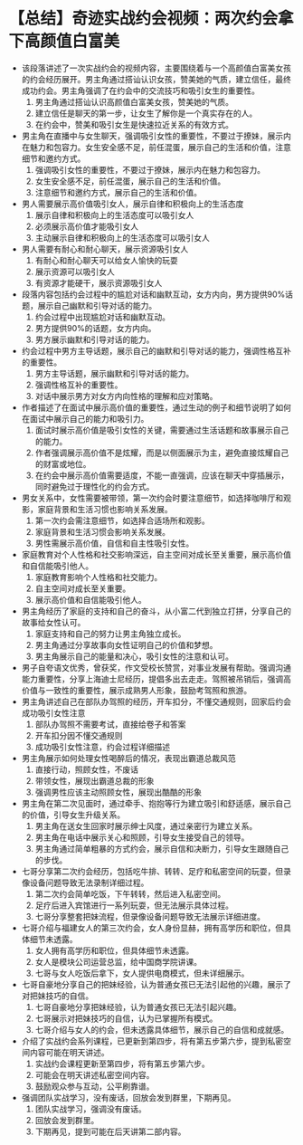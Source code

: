 # 【总结】奇迹实战约会视频：两次约会拿下高颜值白富美

-   该段落讲述了一次实战约会的视频内容，主要围绕着与一个高颜值白富美女孩的约会经历展开。男主角通过搭讪认识女孩，赞美她的气质，建立信任，最终成功约会。男主角强调了在约会中的交流技巧和吸引女生的重要性。
    1.  男主角通过搭讪认识高颜值白富美女孩，赞美她的气质。
    2.  建立信任是聊天的第一步，让女生了解你是一个真实存在的人。
    3.  在约会中，赞美和吸引女生是快速拉近关系的有效方式。
-   男主角在直播中与女生聊天，强调吸引女性的重要性，不要过于撩妹，展示内在魅力和包容力。女生安全感不足，前任混蛋，展示自己的生活和价值，注意细节和邀约方式。
    1.  强调吸引女性的重要性，不要过于撩妹，展示内在魅力和包容力。
    2.  女生安全感不足，前任混蛋，展示自己的生活和价值。
    3.  注意细节和邀约方式，展示自己的生活和价值。
-   男人需要展示高价值吸引女人，展示自律和积极向上的生活态度
    1.  展示自律和积极向上的生活态度可以吸引女人
    2.  必须展示高价值才能吸引女人
    3.  主动展示自律和积极向上的生活态度可以吸引女人
-   男人需要有耐心和耐心聊天，展示资源吸引女人
    1.  有耐心和耐心聊天可以给女人愉快的玩耍
    2.  展示资源可以吸引女人
    3.  有资源才能硬干，展示资源吸引女人
-   段落内容包括约会过程中的尴尬对话和幽默互动，女方内向，男方提供90%话题，展示自己幽默和引导对话的能力。
    1.  约会过程中出现尴尬对话和幽默互动。
    2.  男方提供90%的话题，女方内向。
    3.  男方展示幽默和引导对话的能力。
-   约会过程中男方主导话题，展示自己的幽默和引导对话的能力，强调性格互补的重要性。
    1.  男方主导话题，展示幽默和引导对话的能力。
    2.  强调性格互补的重要性。
    3.  对话中展示男方对女方内向性格的理解和应对策略。
-   作者描述了在面试中展示高价值的重要性，通过生动的例子和细节说明了如何在面试中展示自己的能力和吸引力。
    1.  面试时展示高价值是吸引女性的关键，需要通过生活话题和故事展示自己的能力。
    2.  作者强调展示高价值不是炫耀，而是以侧面展示为主，避免直接炫耀自己的财富或地位。
    3.  在约会中展示高价值需要适度，不能一直强调，应该在聊天中穿插展示，同时避免过于理性化的约会方式。
-   男女关系中，女性需要被带领，第一次约会时要注意细节，如选择咖啡厅和观影，家庭背景和生活习惯也影响关系发展。
    1.  第一次约会需注意细节，如选择合适场所和观影。
    2.  家庭背景和生活习惯会影响关系发展。
    3.  男性需展示高价值，自信和自主性吸引女性。
-   家庭教育对个人性格和社交影响深远，自主空间对成长至关重要，展示高价值和自信能吸引他人。
    1.  家庭教育影响个人性格和社交能力。
    2.  自主空间对成长至关重要。
    3.  展示高价值和自信能吸引他人。
-   男主角经历了家庭的支持和自己的奋斗，从小富二代到独立打拼，分享自己的故事给女性认可。
    1.  家庭支持和自己的努力让男主角独立成长。
    2.  男主角通过分享故事向女性证明自己的价值和梦想。
    3.  男主角展示自己的能量和决心，吸引女性的注意和认可。
-   男子自夸语文优秀，曾获奖，作文受校长赞赏，对事业发展有帮助。强调沟通能力重要性，分享上海迪士尼经历，提倡多出去走走。驾照被吊销后，强调高价值与一致性的重要性，展示成熟男人形象，鼓励考驾照和旅游。
-   男主角讲述自己在部队办驾照的经历，开车扣分，不懂交通规则，回家后约会成功吸引女性注意
    1.  部队办驾照不需要考试，直接给卷子和答案
    2.  开车扣分因不懂交通规则
    3.  成功吸引女性注意，约会过程详细描述
-   男主角展示如何处理女性喝醉后的情况，表现出霸道总裁风范
    1.  直接行动，照顾女性，不废话
    2.  带领女性，展现出霸道总裁的形象
    3.  强调男性应该主动照顾女性，展现出酷酷的形象
-   男主角在第二次见面时，通过牵手、抱抱等行为建立吸引和舒适感，展示自己的价值，引导女生升级关系。
    1.  男主角在送女生回家时展示绅士风度，通过亲密行为建立关系。
    2.  男主角在电话中展示关心和照顾，引导女生接受自己的领导。
    3.  男主角通过简单粗暴的方式约会，展示自信和决断力，引导女生跟随自己的步伐。
-   七哥分享第二次约会经历，包括吃牛排、转转、足疗和私密空间的玩耍，但录像设备问题导致无法录制详细过程。
    1.  第二次约会简单吃饭，下午转转，然后进入私密空间。
    2.  足疗后进入宾馆进行一系列玩耍，但无法展示具体过程。
    3.  七哥分享整套把妹流程，但录像设备问题导致无法展示详细进度。
-   七哥介绍与福建女人的第三次约会，女人身份显赫，拥有高学历和职位，但具体细节未透露。
    1.  女人拥有高学历和职位，但具体细节未透露。
    2.  女人是模块公司运营总监，给中国商学院讲课。
    3.  七哥与女人吃饭后拿下，女人提供电商模式，但未详细展示。
-   七哥自豪地分享自己的把妹经验，认为普通女孩已无法引起他的兴趣，展示了对把妹技巧的自信。
    1.  七哥自豪地分享把妹经验，认为普通女孩已无法引起兴趣。
    2.  七哥展示对把妹技巧的自信，认为已掌握所有模式。
    3.  七哥介绍与女人的约会，但未透露具体细节，展示自己的自信和成就感。
-   介绍了实战约会系列课程，已更新到第四步，将有第五步第六步，提到私密空间内容可能在明天讲述。
    1.  实战约会课程更新至第四步，将有第五步第六步。
    2.  可能会在明天讲述私密空间内容。
    3.  鼓励观众参与互动，公平刷靠谱。
-   强调团队实战学习，没有废话，回放会发到群里，下期再见。
    1.  团队实战学习，强调没有废话。
    2.  回放会发到群里。
    3.  下期再见，提到可能在后天讲第二部内容。